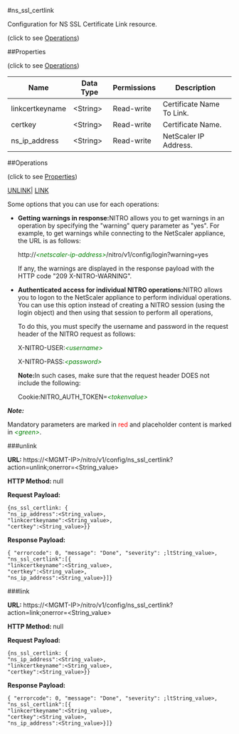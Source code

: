 #ns_ssl_certlink



Configuration for NS SSL Certificate Link resource.

<span>(click to see [Operations](#operations))</span>



##Properties 

<span>(click to see [Operations](#operations))</span>





<table><thead><tr><th>Name</th><th>Data Type</th><th>Permissions</th><th>Description</th></tr></thead><tbody><tr><td>linkcertkeyname</td><td>&lt;String></td><td>Read-write</td><td>Certificate Name To Link.</td></tr><tr><td>certkey</td><td>&lt;String></td><td>Read-write</td><td>Certificate Name.</td></tr><tr><td>ns_ip_address</td><td>&lt;String></td><td>Read-write</td><td>NetScaler IP Address.</td></tr></tbody></table>

##Operations 

<span>(click to see [Properties](#properties))</span>





[UNLINK](#u)| [LINK]()





Some options that you can use for each operations:

<ul><li><p><b>Getting warnings in response:</b>NITRO allows you to get warnings in an operation by specifying the "warning" query parameter as "yes". For example, to get warnings while connecting to the NetScaler appliance, the URL is as follows:</p><p>http://<span style="color:green;font-style:italic;">&lt;netscaler-ip-address&gt;</span>/nitro/v1/config/login?warning=yes</p><p>If any, the warnings are displayed in the response payload with the HTTP code "209 X-NITRO-WARNING".</p></li><li><p><b>Authenticated access for individual NITRO operations:</b>NITRO allows you to logon to the NetScaler appliance to perform individual operations. You can use this option instead of creating a NITRO session (using the login object) and then using that session to perform all operations,</p><p>To do this, you must specify the username and password in the request header of the NITRO request as follows:</p><p>X-NITRO-USER:<span style="color:green;font-style:italic;">&lt;username&gt;</span></p><p>X-NITRO-PASS:<span style="color:green;font-style:italic;">&lt;password&gt;</span></p><p><b>Note:</b>In such cases, make sure that the request header DOES not include the following:</p><p>Cookie:NITRO_AUTH_TOKEN=<span style="color:green;font-style:italic;">&lt;tokenvalue&gt;</span></p></li></ul>







***Note:*** 

Mandatory parameters are marked in <span style="color:#FF0000;">red</span> and placeholder content is marked in <span style="color:green;font-style:italic">&lt;green&gt;</span>.



###unlink







<b>URL: </b>https://&lt;MGMT-IP&gt;/nitro/v1/config/ns_ssl_certlink?action=unlink;onerror=&lt;String_value&gt;

<b>HTTP Method: </b>null

<b>Request Payload: </b>
```
{ns_ssl_certlink: {
"ns_ip_address":<String_value>,
"linkcertkeyname":<String_value>,
"certkey":<String_value>}}
```

<b>Response Payload: </b>
```
{ "errorcode": 0, "message": "Done", "severity": ;ltString_value>, "ns_ssl_certlink":[{
"linkcertkeyname":<String_value>,
"certkey":<String_value>,
"ns_ip_address":<String_value>}]}
```







###link







<b>URL: </b>https://&lt;MGMT-IP&gt;/nitro/v1/config/ns_ssl_certlink?action=link;onerror=&lt;String_value&gt;

<b>HTTP Method: </b>null

<b>Request Payload: </b>
```
{ns_ssl_certlink: {
"ns_ip_address":<String_value>,
"linkcertkeyname":<String_value>,
"certkey":<String_value>}}
```

<b>Response Payload: </b>
```
{ "errorcode": 0, "message": "Done", "severity": ;ltString_value>, "ns_ssl_certlink":[{
"linkcertkeyname":<String_value>,
"certkey":<String_value>,
"ns_ip_address":<String_value>}]}
```







